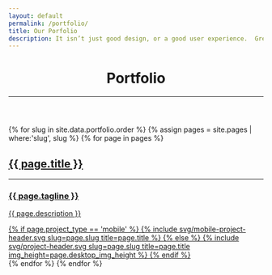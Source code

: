 ```yaml
---
layout: default
permalink: /portfolio/
title: Our Porfolio
description: It isn’t just good design, or a good user experience.  Great digital products come about when these blend together.
---
```


<header class="dark-header padded-section">
  <div class="overlay"></div>
  <div class="container">
    <div class="row">
      <div class="col-md-10 py-3">
        <h1 class="text-xl">Portfolio</h1>
        <hr>
      </div>
    </div>
  </div>
</header>

<section class="py-5 container portfolio-cards">
  <div class="card-columns">
    {% for slug in site.data.portfolio.order %}
      {% assign pages = site.pages | where:'slug', slug %}
      {% for page in pages %}
        <div id="section-card-{{ page.title | downcase | replace: ' ', '-' }}" class="ga-section card mb-1">
          <a href="{{ page.dir }}" class="portfolio-tile bg-gray bg-{{ page.theme }}">
            <div class="content mb-2">
              <h2>{{ page.title }}</h2>
              <div class="hr-wrapper">
                <hr class="hr-white">
              </div>
              <h3 class="h5 my-4">{{ page.tagline }}</h3>
              <p>{{ page.description }}</p>
            </div>
            <div class="svg-container">
              <div class="svg-wrapper">
                {% if page.project_type == 'mobile' %}
                  {% include svg/mobile-project-header.svg slug=page.slug title=page.title %}
                {% else %}
                  {% include svg/project-header.svg slug=page.slug title=page.title img_height=page.desktop_img_height %}
                {% endif %}
              </div>
            </div>
          </a>
        </div>
      {% endfor %}
    {% endfor %}
  </div>
</section>
